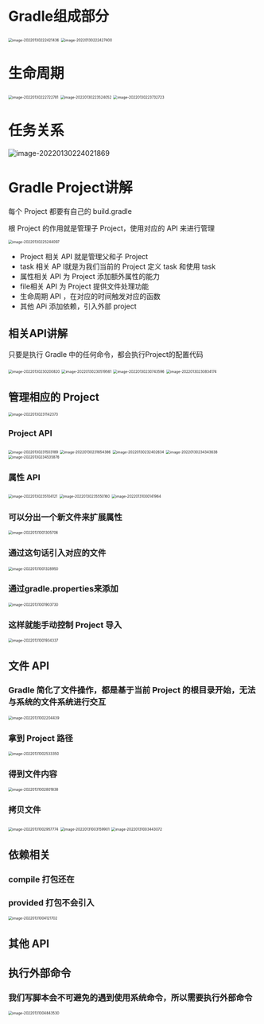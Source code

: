 # Gradle组成部分

<img src="image/image-20220130222421436.png" alt="image-20220130222421436" style="zoom:50%;" />

<img src="image/image-20220130222427400.png" alt="image-20220130222427400" style="zoom:50%;" />

# 生命周期

<img src="image/image-20220130222722781.png" alt="image-20220130222722781" style="zoom:50%;" />

<img src="image/image-20220130223524052.png" alt="image-20220130223524052" style="zoom:50%;" />

<img src="image/image-20220130223732723.png" alt="image-20220130223732723" style="zoom:50%;" />

# 任务关系

![image-20220130224021869](image/image-20220130224021869.png)

# Gradle Project讲解

每个 Project 都要有自己的 build.gradle

根 Project 的作用就是管理子 Project，使用对应的 API 来进行管理

<img src="image/image-20220130225244097.png" alt="image-20220130225244097" style="zoom:50%;" />

- Project 相关 API 就是管理父和子 Project
- task 相关 AP I就是为我们当前的 Project 定义 task 和使用 task
- 属性相关 API 为 Project 添加额外属性的能力
- file相关 API  为 Project 提供文件处理功能
- 生命周期 API ，在对应的时间触发对应的函数
- 其他 APi 添加依赖，引入外部 project

## 相关API讲解

只要是执行 Gradle 中的任何命令，都会执行Project的配置代码

<img src="image/image-20220130230200820.png" alt="image-20220130230200820" style="zoom:50%;" />

<img src="image/image-20220130230519561.png" alt="image-20220130230519561" style="zoom:50%;" />

<img src="image/image-20220130230743596.png" alt="image-20220130230743596" style="zoom:50%;" />

<img src="image/image-20220130230834174.png" alt="image-20220130230834174" style="zoom:50%;" />

## 管理相应的 Project

<img src="image/image-20220130231142373.png" alt="image-20220130231142373" style="zoom:50%;" />

### Project API

<img src="image/image-20220130231503189.png" alt="image-20220130231503189" style="zoom:50%;" />

<img src="image/image-20220130231654386.png" alt="image-20220130231654386" style="zoom:50%;" />

<img src="image/image-20220130232402634.png" alt="image-20220130232402634" style="zoom:50%;" />

<img src="image/image-20220130234343638.png" alt="image-20220130234343638" style="zoom:50%;" />

<img src="image/image-20220130234535876.png" alt="image-20220130234535876" style="zoom:50%;" />

### 属性 API

<img src="image/image-20220130235104121.png" alt="image-20220130235104121" style="zoom:50%;" />

<img src="image/image-20220130235550160.png" alt="image-20220130235550160" style="zoom:50%;" />

<img src="image/image-20220131000141964.png" alt="image-20220131000141964" style="zoom:50%;" />

### 可以分出一个新文件来扩展属性

<img src="image/image-20220131001305706.png" alt="image-20220131001305706" style="zoom:50%;" />

### 通过这句话引入对应的文件

<img src="image/image-20220131001328950.png" alt="image-20220131001328950" style="zoom:50%;" />

### 通过gradle.properties来添加 

<img src="image/image-20220131001903730.png" alt="image-20220131001903730" style="zoom:50%;" />

### 这样就能手动控制 Project 导入

<img src="image/image-20220131001934337.png" alt="image-20220131001934337" style="zoom:50%;" />

## 文件 API

### Gradle 简化了文件操作，都是基于当前 Project 的根目录开始，无法与系统的文件系统进行交互

<img src="image/image-20220131002204439.png" alt="image-20220131002204439" style="zoom:50%;" />

### 拿到 Project 路径

<img src="image/image-20220131002533350.png" alt="image-20220131002533350" style="zoom:50%;" />

### 得到文件内容

<img src="image/image-20220131002801838.png" alt="image-20220131002801838" style="zoom:50%;" />

### 拷贝文件

<img src="image/image-20220131002957774.png" alt="image-20220131002957774" style="zoom:50%;" />

<img src="image/image-20220131003159901.png" alt="image-20220131003159901" style="zoom:50%;" />

<img src="image/image-20220131003443072.png" alt="image-20220131003443072" style="zoom:50%;" />

## 依赖相关

### compile 打包还在

### provided 打包不会引入

<img src="image/image-20220131004121702.png" alt="image-20220131004121702" style="zoom:50%;" />

## 其他 API

## 执行外部命令

### 我们写脚本会不可避免的遇到使用系统命令，所以需要执行外部命令

<img src="image/image-20220131004843530.png" alt="image-20220131004843530" style="zoom:50%;" />